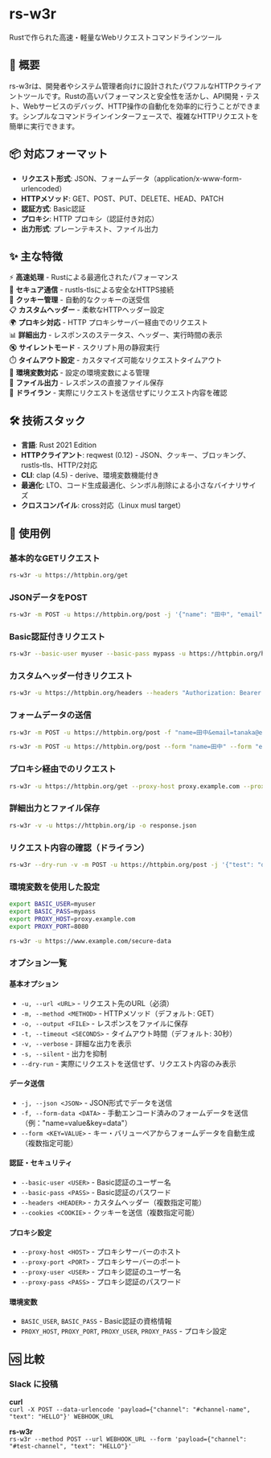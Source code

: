 # rs-w3r

Rustで作られた高速・軽量なWebリクエストコマンドラインツール

## 🚀 概要

rs-w3rは、開発者やシステム管理者向けに設計されたパワフルなHTTPクライアントツールです。Rustの高いパフォーマンスと安全性を活かし、API開発・テスト、Webサービスのデバッグ、HTTP操作の自動化を効率的に行うことができます。シンプルなコマンドラインインターフェースで、複雑なHTTPリクエストを簡単に実行できます。

## 📦 対応フォーマット

- **リクエスト形式**: JSON、フォームデータ（application/x-www-form-urlencoded）
- **HTTPメソッド**: GET、POST、PUT、DELETE、HEAD、PATCH
- **認証方式**: Basic認証
- **プロキシ**: HTTP プロキシ（認証付き対応）
- **出力形式**: プレーンテキスト、ファイル出力

## ✨ 主な特徴

⚡ **高速処理** - Rustによる最適化されたパフォーマンス  
🔐 **セキュア通信** - rustls-tlsによる安全なHTTPS接続  
🍪 **クッキー管理** - 自動的なクッキーの送受信  
📋 **カスタムヘッダー** - 柔軟なHTTPヘッダー設定  
🌍 **プロキシ対応** - HTTP プロキシサーバー経由でのリクエスト  
📊 **詳細出力** - レスポンスのステータス、ヘッダー、実行時間の表示  
🔇 **サイレントモード** - スクリプト用の静寂実行  
⏱️ **タイムアウト設定** - カスタマイズ可能なリクエストタイムアウト  
🔧 **環境変数対応** - 設定の環境変数による管理  
📁 **ファイル出力** - レスポンスの直接ファイル保存  
🧪 **ドライラン** - 実際にリクエストを送信せずにリクエスト内容を確認

## 🛠️ 技術スタック

- **言語**: Rust 2021 Edition
- **HTTPクライアント**: reqwest (0.12) - JSON、クッキー、ブロッキング、rustls-tls、HTTP/2対応
- **CLI**: clap (4.5) - derive、環境変数機能付き
- **最適化**: LTO、コード生成最適化、シンボル削除による小さなバイナリサイズ
- **クロスコンパイル**: cross対応（Linux musl target）

## 📖 使用例

### 基本的なGETリクエスト

```bash
rs-w3r -u https://httpbin.org/get
```

### JSONデータをPOST

```bash
rs-w3r -m POST -u https://httpbin.org/post -j '{"name": "田中", "email": "tanaka@example.com"}'
```

### Basic認証付きリクエスト

```bash
rs-w3r --basic-user myuser --basic-pass mypass -u https://httpbin.org/headers
```

### カスタムヘッダー付きリクエスト

```bash
rs-w3r -u https://httpbin.org/headers --headers "Authorization: Bearer token123" --headers "Content-Type: application/json"
```

### フォームデータの送信

```bash
rs-w3r -m POST -u https://httpbin.org/post -f "name=田中&email=tanaka@example.com"
```

```bash
rs-w3r -m POST -u https://httpbin.org/post --form "name=田中" --form "email=tanaka@example.com"
```

### プロキシ経由でのリクエスト

```bash
rs-w3r -u https://httpbin.org/get --proxy-host proxy.example.com --proxy-port 8080
```

### 詳細出力とファイル保存

```bash
rs-w3r -v -u https://httpbin.org/ip -o response.json
```

### リクエスト内容の確認（ドライラン）

```bash
rs-w3r --dry-run -v -m POST -u https://httpbin.org/post -j '{"test": "data"}'
```

### 環境変数を使用した設定

```bash
export BASIC_USER=myuser
export BASIC_PASS=mypass
export PROXY_HOST=proxy.example.com
export PROXY_PORT=8080

rs-w3r -u https://www.example.com/secure-data
```

### オプション一覧

#### 基本オプション

- `-u, --url <URL>` - リクエスト先のURL（必須）
- `-m, --method <METHOD>` - HTTPメソッド（デフォルト: GET）
- `-o, --output <FILE>` - レスポンスをファイルに保存
- `-t, --timeout <SECONDS>` - タイムアウト時間（デフォルト: 30秒）
- `-v, --verbose` - 詳細な出力を表示
- `-s, --silent` - 出力を抑制
- `--dry-run` - 実際にリクエストを送信せず、リクエスト内容のみ表示

#### データ送信

- `-j, --json <JSON>` - JSON形式でデータを送信
- `-f, --form-data <DATA>` - 手動エンコード済みのフォームデータを送信（例："name=value&key=data"）
- `--form <KEY=VALUE>` - キー・バリューペアからフォームデータを自動生成（複数指定可能）

#### 認証・セキュリティ

- `--basic-user <USER>` - Basic認証のユーザー名
- `--basic-pass <PASS>` - Basic認証のパスワード
- `--headers <HEADER>` - カスタムヘッダー（複数指定可能）
- `--cookies <COOKIE>` - クッキーを送信（複数指定可能）

#### プロキシ設定

- `--proxy-host <HOST>` - プロキシサーバーのホスト
- `--proxy-port <PORT>` - プロキシサーバーのポート
- `--proxy-user <USER>` - プロキシ認証のユーザー名
- `--proxy-pass <PASS>` - プロキシ認証のパスワード

#### 環境変数

- `BASIC_USER`, `BASIC_PASS` - Basic認証の資格情報
- `PROXY_HOST`, `PROXY_PORT`, `PROXY_USER`, `PROXY_PASS` - プロキシ設定

## 🆚 比較

### Slack に投稿

**curl**  
`curl -X POST --data-urlencode 'payload={"channel": "#channel-name", "text": "HELLO"}' WEBHOOK_URL`

**rs-w3r**  
`rs-w3r --method POST --url WEBHOOK_URL --form 'payload={"channel": "#test-channel", "text": "HELLO"}'`